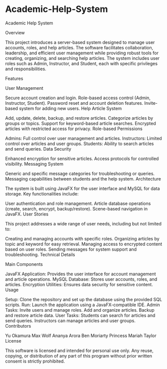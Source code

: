 # Academic-Help-System

Academic Help System 

Overview

This project introduces a server-based system designed to manage user accounts, roles, and help articles. The software facilitates collaboration, leadership, and efficient user management while providing robust tools for creating, organizing, and searching help articles. The system includes user roles such as Admin, Instructor, and Student, each with specific privileges and responsibilities.

Features

User Management

Secure account creation and login.
Role-based access control (Admin, Instructor, Student).
Password reset and account deletion features.
Invite-based system for adding new users.
Help Article System

Add, update, delete, backup, and restore articles.
Categorize articles by groups or topics.
Support for keyword-based article searches.
Encrypted articles with restricted access for privacy.
Role-based Permissions

Admins: Full control over user management and articles.
Instructors: Limited control over articles and user groups.
Students: Ability to search articles and send queries.
Data Security

Enhanced encryption for sensitive articles.
Access protocols for controlled visibility.
Messaging System

Generic and specific message categories for troubleshooting or queries.
Messaging capabilities between students and the help system.
Architecture

The system is built using JavaFX for the user interface and MySQL for data storage. Key functionalities include:

User authentication and role management.
Article database operations (create, search, encrypt, backup/restore).
Scene-based navigation in JavaFX.
User Stories

This project addresses a wide range of user needs, including but not limited to:

Creating and managing accounts with specific roles.
Organizing articles by topic and keyword for easy retrieval.
Managing access to encrypted content based on user roles.
Sending messages for system support and troubleshooting.
Technical Details

Main Components

JavaFX Application: Provides the user interface for account management and article operations.
MySQL Database: Stores user accounts, roles, and articles.
Encryption Utilities: Ensures data security for sensitive content.
Usage

Setup: Clone the repository and set up the database using the provided SQL scripts.
Run: Launch the application using a JavaFX-compatible IDE.
Admin Tasks:
Invite users and manage roles.
Add and organize articles.
Backup and restore article data.
User Tasks:
Students can search for articles and send queries.
Instructors can manage articles and user groups.
Contributors

Yu Okamura
Max Wolf
Ananya Arora
Ben Moriarty
Princess Mariah Taylor
License

This software is licensed and intended for personal use only. Any reuse, copying, or distribution of any part of this program without prior written consent is strictly prohibited.
